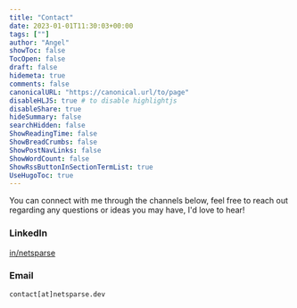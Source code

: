 ```yaml
---
title: "Contact"
date: 2023-01-01T11:30:03+00:00
tags: [""]
author: "Angel"
showToc: false
TocOpen: false
draft: false
hidemeta: true
comments: false
canonicalURL: "https://canonical.url/to/page"
disableHLJS: true # to disable highlightjs
disableShare: true
hideSummary: false
searchHidden: false
ShowReadingTime: false
ShowBreadCrumbs: false
ShowPostNavLinks: false
ShowWordCount: false
ShowRssButtonInSectionTermList: true
UseHugoToc: true
---
```


You can connect with me through the channels below, feel free to reach out regarding any questions or ideas you may have, I'd love to hear!

### LinkedIn
[in/netsparse](https://linkedin.com/in/netsparse)

### Email
`contact[at]netsparse.dev`
